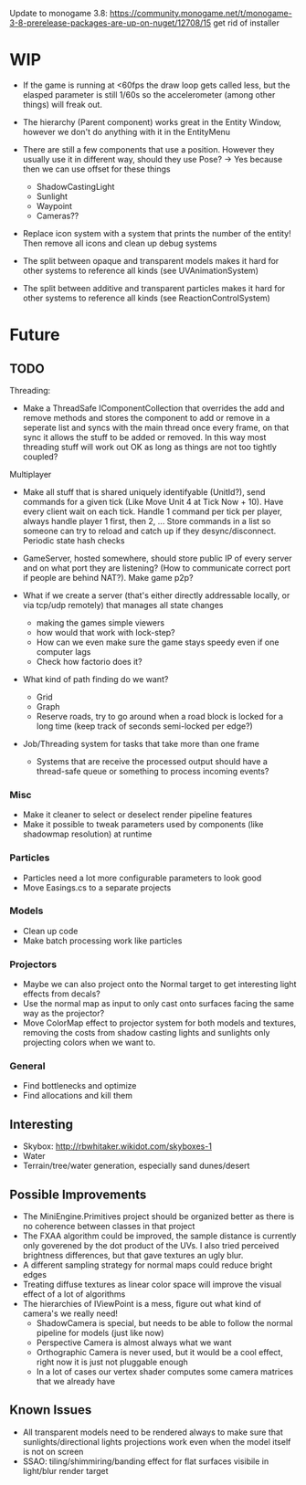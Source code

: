 Update to monogame 3.8: https://community.monogame.net/t/monogame-3-8-prerelease-packages-are-up-on-nuget/12708/15 get rid of installer

# WIP
- If the game is running at <60fps the draw loop gets called less, but the elasped parameter is still 1/60s so the accelerometer (among other things) will freak out.
- The hierarchy (Parent component) works great in the Entity Window, however we don't do anything with it in the EntityMenu

- There are still a few components that use a position. However they usually use it in different way, should they use Pose? -> Yes because then we can use offset for these things
    - ShadowCastingLight
    - Sunlight
    - Waypoint    
    - Cameras??
- Replace icon system with a system that prints the number of the entity! Then remove all icons and clean up debug systems
- The split between opaque and transparent models makes it hard for other systems to reference all kinds (see UVAnimationSystem)
- The split between additive and transparent particles makes it hard for other systems to reference all kinds (see ReactionControlSystem)

# Future
## TODO
Threading:
- Make a ThreadSafe IComponentCollection that overrides the add and remove methods and stores the component to add or remove in a seperate list and syncs with the main thread once every frame, on that sync it allows the stuff to be added or removed. In this way  most threading stuff will work out OK as long as things are not too tightly coupled?

Multiplayer
- Make all stuff that is shared uniquely identifyable (UnitId?), send commands for a given tick (Like Move Unit 4 at Tick Now + 10). 
Have every client wait on each tick. Handle 1 command per tick per player, always handle player 1 first, then 2, ... Store commands in a list
so someone can try to reload and catch up if they desync/disconnect. Periodic state hash checks

- GameServer, hosted somewhere, should store public IP of every server and on what port they are listening? (How to communicate correct port 
if people are behind NAT?). Make game p2p?

- What if we create a server (that's either directly addressable locally, or via tcp/udp remotely) that manages all state changes
    - making the games simple viewers
    - how would that work with lock-step?
    - How can we even make sure the game stays speedy even if one computer lags
    - Check how factorio does it?

- What kind of path finding do we want? 
    - Grid
    - Graph
    - Reserve roads, try to go around when a road block is locked for a long time (keep track of seconds semi-locked per edge?)

- Job/Threading system for tasks that take more than one frame
    - Systems that are receive the processed output should have a thread-safe queue or something to process incoming events?

### Misc
- Make it cleaner to select or deselect render pipeline features
- Make it possible to tweak parameters used by components (like shadowmap resolution) at runtime

### Particles
- Particles need a lot more configurable parameters to look good
- Move Easings.cs to a separate projects

### Models
- Clean up code
- Make batch processing work like particles

### Projectors
- Maybe we can also project onto the Normal target to get interesting light effects from decals?
- Use the normal map as input to only cast onto surfaces facing the same way as the projector?
- Move ColorMap effect to projector system for both models and textures, removing the costs from shadow casting lights and sunlights
  only projecting colors when we want to. 

### General
- Find bottlenecks and optimize
- Find allocations and kill them

## Interesting
- Skybox: http://rbwhitaker.wikidot.com/skyboxes-1
- Water
- Terrain/tree/water generation, especially sand dunes/desert

## Possible Improvements
- The MiniEngine.Primitives project should be organized better as there is no coherence between classes in that project
- The FXAA algorithm could be improved, the sample distance is currently only goverened by the dot product of the UVs. I also tried perceived brightness differences, but that gave textures an ugly blur.
- A different sampling strategy for normal maps could reduce bright edges
- Treating diffuse textures as linear color space will improve the visual effect of a lot of algorithms
- The hierarchies of IViewPoint is a mess, figure out what kind of camera's we really need! 
    - ShadowCamera is special, but needs to be able to follow the normal pipeline for models (just like now)
    - Perspective Camera is almost always what we want
    - Orthographic Camera is never used, but it would be a cool effect, right now it is just not pluggable enough
    - In a lot of cases our vertex shader computes some camera matrices that we already have

## Known Issues
- All transparent models need to be rendered always to make sure that sunlights/directional lights projections work even when the model itself is not on screen
- SSAO: tiling/shimmiring/banding effect for flat surfaces visibile in light/blur render target